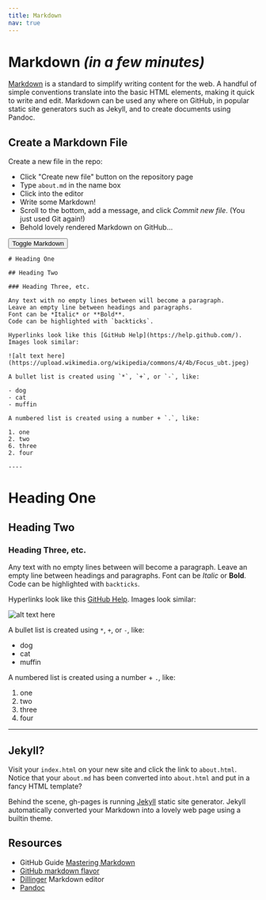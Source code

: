 ```yaml
---
title: Markdown
nav: true
---
```


# Markdown *(in a few minutes)*

[Markdown](https://daringfireball.net/projects/markdown/) is a standard to simplify writing content for the web.
A handful of simple conventions translate into the basic HTML elements, making it quick to write and edit. 
Markdown can be used any where on GitHub, in popular static site generators such as Jekyll, and to create documents using Pandoc.

## Create a Markdown File

Create a new file in the repo:

- Click "Create new file" button on the repository page
- Type `about.md` in the name box
- Click into the editor
- Write some Markdown!
- Scroll to the bottom, add a message, and click *Commit new file*. (You just used Git again!)
- Behold lovely rendered Markdown on GitHub...

<button id="toggle" class="btn btn-success m-3">Toggle Markdown</button>

<div class="border p-3 mb-3">
<div id="source" markdown="1">

```
# Heading One

## Heading Two

### Heading Three, etc.

Any text with no empty lines between will become a paragraph.
Leave an empty line between headings and paragraphs.
Font can be *Italic* or **Bold**.
Code can be highlighted with `backticks`.

Hyperlinks look like this [GitHub Help](https://help.github.com/).
Images look similar:

![alt text here](https://upload.wikimedia.org/wikipedia/commons/4/4b/Focus_ubt.jpeg)

A bullet list is created using `*`, `+`, or `-`, like:

- dog
- cat
- muffin

A numbered list is created using a number + `.`, like:

1. one
2. two
6. three
2. four

----

```
</div>

<div id="rendered" markdown="1">

# Heading One

## Heading Two

### Heading Three, etc.

Any text with no empty lines between will become a paragraph.
Leave an empty line between headings and paragraphs.
Font can be *Italic* or **Bold**.
Code can be highlighted with `backticks`.

Hyperlinks look like this [GitHub Help](https://help.github.com/).
Images look similar:

![alt text here](https://upload.wikimedia.org/wikipedia/commons/4/4b/Focus_ubt.jpeg)

A bullet list is created using `*`, `+`, or `-`, like:

- dog
- cat
- muffin

A numbered list is created using a number + `.`, like:

1. one
2. two
6. three
2. four

----
</div>
</div>

## Jekyll?

Visit your `index.html` on your new site and click the link to `about.html`. 
Notice that your `about.md` has been converted into `about.html` and put in a fancy HTML template?

Behind the scene, gh-pages is running [Jekyll](https://jekyllrb.com/) static site generator. 
Jekyll automatically converted your Markdown into a lovely web page using a builtin theme.

## Resources

- GitHub Guide [Mastering Markdown](https://guides.github.com/features/mastering-markdown/)
- [GitHub markdown flavor](https://help.github.com/articles/basic-writing-and-formatting-syntax/) 
- [Dillinger](https://dillinger.io/) Markdown editor
- [Pandoc](https://pandoc.org/)

<script>
function markdownToggle() {
    document.getElementById("source").style.display = (document.getElementById("source").style.display === "none") ? "block" : "none";
    document.getElementById("rendered").style.display = (document.getElementById("rendered").style.display === "block") ? "none" : "block";
}
document.getElementById("rendered").style.display = "none";
document.getElementById("toggle").onclick = function () { markdownToggle(); };
</script>